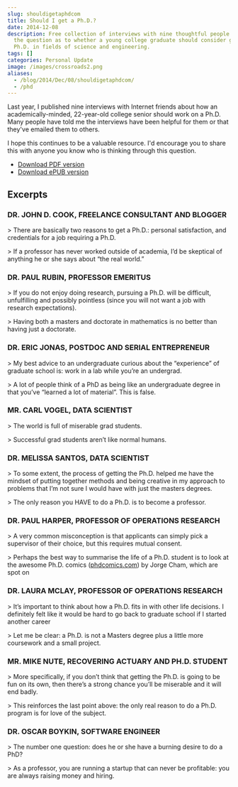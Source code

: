 ```yaml
---
slug: shouldigetaphdcom
title: Should I get a Ph.D.?
date: 2014-12-08
description: Free collection of interviews with nine thoughtful people answering
  the question as to whether a young college graduate should consider getting a
  Ph.D. in fields of science and engineering.
tags: []
categories: Personal Update
image: /images/crossroads2.png
aliases:
  - /blog/2014/Dec/08/shouldigetaphdcom/
  - /phd
---
```

Last year, I published nine interviews with Internet friends about how an academically-minded, 22-year-old college senior should work on a Ph.D. Many people have told me the interviews have been helpful for them or that they've emailed them to others.

I hope this continues to be a valuable resource. I'd encourage you to share this with anyone you know who is thinking through this question.

* [Download PDF version](https://s3.us-east-1.amazonaws.com/tdhopper.com/shouldigetaphd.pdf)
* [Download ePUB version](https://s3.us-east-1.amazonaws.com/tdhopper.com/shouldigetaphd.epub)

## Excerpts

### DR. JOHN D. COOK, FREELANCE CONSULTANT AND BLOGGER

\> There are basically two reasons to get a Ph.D.: personal satisfaction, and credentials for a job requiring a Ph.D.

\> If a professor has never worked outside of academia, I’d be skeptical of anything he or she says about “the real world.”

### DR. PAUL RUBIN, PROFESSOR EMERITUS

\> If you do not enjoy doing research, pursuing a Ph.D. will be difficult, unfulfilling and possibly pointless (since you will not want a job with research expectations).

\> Having both a masters and doctorate in mathematics is no better than having just a doctorate.

### DR. ERIC JONAS, POSTDOC AND SERIAL ENTREPRENEUR

\> My best advice to an undergraduate curious about the “experience” of graduate school is: work in a lab while you’re an undergrad.

\> A lot of people think of a PhD as being like an undergraduate degree in that you’ve “learned a lot of material”. This is false.

### MR. CARL VOGEL, DATA SCIENTIST

\> The world is full of miserable grad students.

\> Successful grad students aren’t like normal humans.

### DR. MELISSA SANTOS, DATA SCIENTIST

\> To some extent, the process of getting the Ph.D. helped me have the mindset of putting together methods and being creative in my approach to problems that I’m not sure I would have with just the masters degrees.

\> The only reason you HAVE to do a Ph.D. is to become a professor. 

### DR. PAUL HARPER, PROFESSOR OF OPERATIONS RESEARCH

\> A very common misconception is that applicants can simply pick a supervisor of their choice, but this requires mutual consent.

\> Perhaps the best way to summarise the life of a Ph.D. student is to look at the awesome Ph.D. comics ([phdcomics.com](http://phdcomics.com/)) by Jorge Cham, which are spot on

### DR. LAURA MCLAY, PROFESSOR OF OPERATIONS RESEARCH

\> It’s important to think about how a Ph.D. fits in with other life decisions. I definitely felt like it would be hard to go back to graduate school if I started another career

\> Let me be clear: a Ph.D. is not a Masters degree plus a little more coursework and a small project. 

### MR. MIKE NUTE, RECOVERING ACTUARY AND PH.D. STUDENT

\> More specifically, if you don’t think that getting the Ph.D. is going to be fun on its own, then there’s a strong chance you’ll be miserable and it will end badly.

\> This reinforces the last point above: the only real reason to do a Ph.D. program is for love of the subject.

### DR. OSCAR BOYKIN, SOFTWARE ENGINEER

\> The number one question: does he or she have a burning desire to do a PhD?

\> As a professor, you are running a startup that can never be profitable: you are always raising money and hiring.
